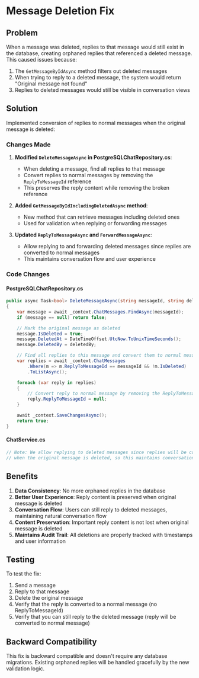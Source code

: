 # Message Deletion Fix

## Problem
When a message was deleted, replies to that message would still exist in the database, creating orphaned replies that referenced a deleted message. This caused issues because:

1. The `GetMessageByIdAsync` method filters out deleted messages
2. When trying to reply to a deleted message, the system would return "Original message not found"
3. Replies to deleted messages would still be visible in conversation views

## Solution
Implemented conversion of replies to normal messages when the original message is deleted:

### Changes Made

1. **Modified `DeleteMessageAsync` in PostgreSQLChatRepository.cs**:
   - When deleting a message, find all replies to that message
   - Convert replies to normal messages by removing the `ReplyToMessageId` reference
   - This preserves the reply content while removing the broken reference

2. **Added `GetMessageByIdIncludingDeletedAsync` method**:
   - New method that can retrieve messages including deleted ones
   - Used for validation when replying or forwarding messages

3. **Updated `ReplyToMessageAsync` and `ForwardMessageAsync`**:
   - Allow replying to and forwarding deleted messages since replies are converted to normal messages
   - This maintains conversation flow and user experience

### Code Changes

#### PostgreSQLChatRepository.cs
```csharp
public async Task<bool> DeleteMessageAsync(string messageId, string deletedBy)
{
    var message = await _context.ChatMessages.FindAsync(messageId);
    if (message == null) return false;

    // Mark the original message as deleted
    message.IsDeleted = true;
    message.DeletedAt = DateTimeOffset.UtcNow.ToUnixTimeSeconds();
    message.DeletedBy = deletedBy;

    // Find all replies to this message and convert them to normal messages
    var replies = await _context.ChatMessages
        .Where(m => m.ReplyToMessageId == messageId && !m.IsDeleted)
        .ToListAsync();

    foreach (var reply in replies)
    {
        // Convert reply to normal message by removing the ReplyToMessageId reference
        reply.ReplyToMessageId = null;
    }

    await _context.SaveChangesAsync();
    return true;
}
```

#### ChatService.cs
```csharp
// Note: We allow replying to deleted messages since replies will be converted to normal messages
// when the original message is deleted, so this maintains conversation flow
```

## Benefits
1. **Data Consistency**: No more orphaned replies in the database
2. **Better User Experience**: Reply content is preserved when original message is deleted
3. **Conversation Flow**: Users can still reply to deleted messages, maintaining natural conversation flow
4. **Content Preservation**: Important reply content is not lost when original message is deleted
5. **Maintains Audit Trail**: All deletions are properly tracked with timestamps and user information

## Testing
To test the fix:
1. Send a message
2. Reply to that message
3. Delete the original message
4. Verify that the reply is converted to a normal message (no ReplyToMessageId)
5. Verify that you can still reply to the deleted message (reply will be converted to normal message)

## Backward Compatibility
This fix is backward compatible and doesn't require any database migrations. Existing orphaned replies will be handled gracefully by the new validation logic.
